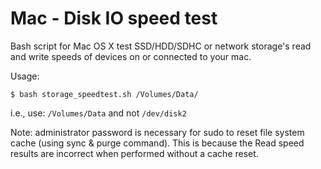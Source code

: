 # Mac - Disk IO speed test

Bash script for Mac OS X test SSD/HDD/SDHC or network storage's read and write speeds of devices on or connected to your mac.

Usage:
```
$ bash storage_speedtest.sh /Volumes/Data/
```
i.e., use: `/Volumes/Data` and not `/dev/disk2`


Note: administrator password is necessary for sudo to reset file system cache (using sync & purge command). This is because the Read speed results are incorrect when performed without a cache reset.
